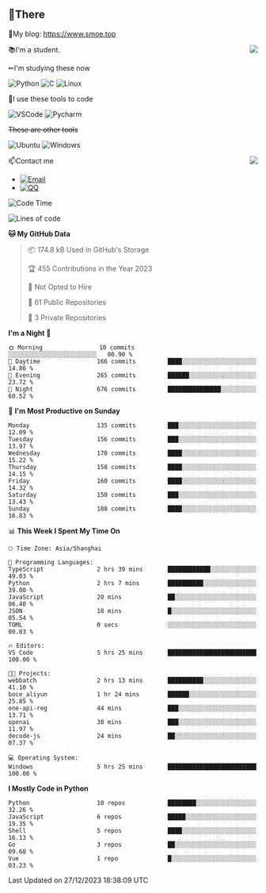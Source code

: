 
## 👏There

📰My blog: https://www.smoe.top

<img align="right" src="https://github-readme-stats.vercel.app/api/top-langs/?username=AkashiCoin"/>


📚I'm a student.

✏I'm studying these now

![Python](https://img.shields.io/badge/-Python-blue?style=flat-square&logo=Python&logoColor=fff)
![C](https://img.shields.io/badge/-C-585858?style=flat-square&logo=C&logoColor=fff)
![Linux](https://img.shields.io/badge/-Linux-black?style=flat-square&logo=Linux&logoColor=fff)

🔨I use these tools to code

![VSCode](https://img.shields.io/badge/-VSCode-blue?style=flat-square&logo=visualstudiocode&logoColor=fff)
![Pycharm](https://img.shields.io/badge/-Pycharm-green?style=flat-square&logo=pycharm&logoColor=fff)

 ~~These are other tools~~

![Ubuntu](https://img.shields.io/badge/-Ubuntu-orange?style=flat-square&logo=Ubuntu&logoColor=fff)
![Windows](https://img.shields.io/badge/-Windows-blue?style=flat-square&logo=Windows&logoColor=fff)

<img align="right" src="https://github-readme-stats.vercel.app/api?username=AkashiCoin" />


📫Contact me

* [![Email](https://img.shields.io/badge/Email-l1040186796@gmail.com-1?style=social&logoColor=fff)](mailto:l1040186796@gmail.com)
* [![QQ](https://img.shields.io/badge/QQ-1040186796-1?style=social&logoColor=fff)](tencent://AddContact/?fromId=45&fromSubId=1&subcmd=all&uin=1040186796&website=www.oicqzone.com)

<!--START_SECTION:waka-->
![Code Time](http://img.shields.io/badge/Code%20Time-1%2C096%20hrs%2055%20mins-blue)

![Lines of code](https://img.shields.io/badge/From%20Hello%20World%20I%27ve%20Written-279.9%20thousand%20lines%20of%20code-blue)

**🐱 My GitHub Data** 

> 📦 174.8 kB Used in GitHub's Storage 
 > 
> 🏆 455 Contributions in the Year 2023
 > 
> 🚫 Not Opted to Hire
 > 
> 📜 61 Public Repositories 
 > 
> 🔑 3 Private Repositories 
 > 
**I'm a Night 🦉** 

```text
🌞 Morning                10 commits          ░░░░░░░░░░░░░░░░░░░░░░░░░   00.90 % 
🌆 Daytime                166 commits         ████░░░░░░░░░░░░░░░░░░░░░   14.86 % 
🌃 Evening                265 commits         ██████░░░░░░░░░░░░░░░░░░░   23.72 % 
🌙 Night                  676 commits         ███████████████░░░░░░░░░░   60.52 % 
```
📅 **I'm Most Productive on Sunday** 

```text
Monday                   135 commits         ███░░░░░░░░░░░░░░░░░░░░░░   12.09 % 
Tuesday                  156 commits         ███░░░░░░░░░░░░░░░░░░░░░░   13.97 % 
Wednesday                170 commits         ████░░░░░░░░░░░░░░░░░░░░░   15.22 % 
Thursday                 158 commits         ████░░░░░░░░░░░░░░░░░░░░░   14.15 % 
Friday                   160 commits         ████░░░░░░░░░░░░░░░░░░░░░   14.32 % 
Saturday                 150 commits         ███░░░░░░░░░░░░░░░░░░░░░░   13.43 % 
Sunday                   188 commits         ████░░░░░░░░░░░░░░░░░░░░░   16.83 % 
```


📊 **This Week I Spent My Time On** 

```text
🕑︎ Time Zone: Asia/Shanghai

💬 Programming Languages: 
TypeScript               2 hrs 39 mins       ████████████░░░░░░░░░░░░░   49.03 % 
Python                   2 hrs 7 mins        ██████████░░░░░░░░░░░░░░░   39.00 % 
JavaScript               20 mins             ██░░░░░░░░░░░░░░░░░░░░░░░   06.40 % 
JSON                     18 mins             █░░░░░░░░░░░░░░░░░░░░░░░░   05.54 % 
TOML                     0 secs              ░░░░░░░░░░░░░░░░░░░░░░░░░   00.03 % 

🔥 Editors: 
VS Code                  5 hrs 25 mins       █████████████████████████   100.00 % 

🐱‍💻 Projects: 
webbatch                 2 hrs 13 mins       ██████████░░░░░░░░░░░░░░░   41.10 % 
boce_aliyun              1 hr 24 mins        ██████░░░░░░░░░░░░░░░░░░░   25.85 % 
one-api-reg              44 mins             ███░░░░░░░░░░░░░░░░░░░░░░   13.71 % 
openai                   38 mins             ███░░░░░░░░░░░░░░░░░░░░░░   11.97 % 
decode-js                24 mins             ██░░░░░░░░░░░░░░░░░░░░░░░   07.37 % 

💻 Operating System: 
Windows                  5 hrs 25 mins       █████████████████████████   100.00 % 
```

**I Mostly Code in Python** 

```text
Python                   10 repos            ████████░░░░░░░░░░░░░░░░░   32.26 % 
JavaScript               6 repos             █████░░░░░░░░░░░░░░░░░░░░   19.35 % 
Shell                    5 repos             ████░░░░░░░░░░░░░░░░░░░░░   16.13 % 
Go                       3 repos             ██░░░░░░░░░░░░░░░░░░░░░░░   09.68 % 
Vue                      1 repo              █░░░░░░░░░░░░░░░░░░░░░░░░   03.23 % 
```




 Last Updated on 27/12/2023 18:38:09 UTC
<!--END_SECTION:waka-->
